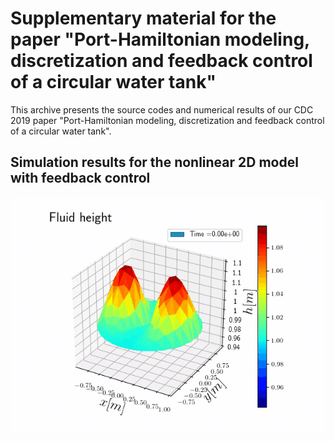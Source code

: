 # Supplementary material for the paper "Port-Hamiltonian modeling, discretization and feedback control of a circular water tank"
This archive presents the source codes and numerical results of our CDC 2019 paper "Port-Hamiltonian modeling, discretization and feedback control of a circular water tank".


## Simulation results for the nonlinear 2D model with feedback control

![2D simulation with feedback](./results/SWE2Dfeedback.gif)